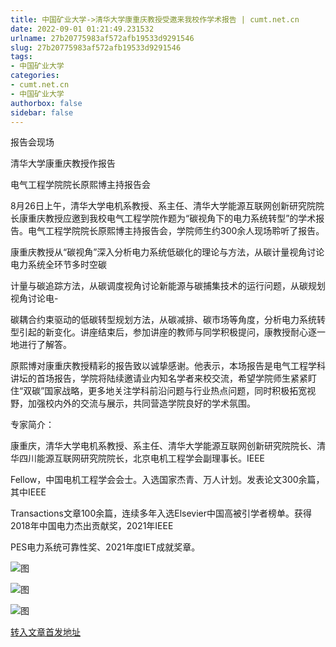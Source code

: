 ```yaml
---
title: 中国矿业大学->清华大学康重庆教授受邀来我校作学术报告 | cumt.net.cn
date: 2022-09-01 01:21:49.231532
urlname: 27b20775983af572afb19533d9291546
slug: 27b20775983af572afb19533d9291546
tags: 
- 中国矿业大学
categories:
- cumt.net.cn
- 中国矿业大学
authorbox: false
sidebar: false
---
```

报告会现场

清华大学康重庆教授作报告

电气工程学院院长原熙博主持报告会

8月26日上午，清华大学电机系教授、系主任、清华大学能源互联网创新研究院院长康重庆教授应邀到我校电气工程学院作题为“碳视角下的电力系统转型”的学术报告。电气工程学院院长原熙博主持报告会，学院师生约300余人现场聆听了报告。

康重庆教授从“碳视角”深入分析电力系统低碳化的理论与方法，从碳计量视角讨论电力系统全环节多时空碳
<!--more-->
计量与碳追踪方法，从碳调度视角讨论新能源与碳捕集技术的运行问题，从碳规划视角讨论电-

碳耦合约束驱动的低碳转型规划方法，从碳减排、碳市场等角度，分析电力系统转型引起的新变化。讲座结束后，参加讲座的教师与同学积极提问，康教授耐心逐一地进行了解答。

原熙博对康重庆教授精彩的报告致以诚挚感谢。他表示，本场报告是电气工程学科讲坛的首场报告，学院将陆续邀请业内知名学者来校交流，希望学院师生紧紧盯住“双碳”国家战略，更多地关注学科前沿问题与行业热点问题，同时积极拓宽视野，加强校内外的交流与展示，共同营造学院良好的学术氛围。

专家简介：

康重庆，清华大学电机系教授、系主任、清华大学能源互联网创新研究院院长、清华四川能源互联网研究院院长，北京电机工程学会副理事长。IEEE

Fellow，中国电机工程学会会士。入选国家杰青、万人计划。发表论文300余篇，其中IEEE

Transactions文章100余篇，连续多年入选Elsevier中国高被引学者榜单。获得2018年中国电力杰出贡献奖，2021年IEEE

PES电力系统可靠性奖、2021年度IET成就奖章。

![图](http://xwzx.cumt.edu.cn/_upload/article/images/cd/12/f0d3c71d44a4803d0f98a0cd994e/c4ec7dc3-82f1-4d09-9005-e191c8125722.jpg)

![图](http://xwzx.cumt.edu.cn/_upload/article/images/cd/12/f0d3c71d44a4803d0f98a0cd994e/a92e6bf4-d044-4295-a221-61444e955228.jpg)

![图](http://xwzx.cumt.edu.cn/_upload/article/images/cd/12/f0d3c71d44a4803d0f98a0cd994e/7614cb49-2eb1-47fe-a0dd-50be81baa1a7.jpg)

[转入文章首发地址](http://xwzx.cumt.edu.cn/a5/23/c523a632099/page.htm)
